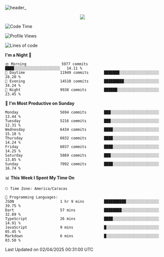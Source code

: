![header_](https://github.com/user-attachments/assets/4010d822-ccdc-4198-b608-18c773338d18)


<p align="center">
  <a href="http://www.github.com/thevacs">
    <img src="https://github-readme-streak-stats.herokuapp.com/?user=thevacs&stroke=ffffff&background=1c1917&ring=0891b2&fire=0891b2&currStreakNum=ffffff&currStreakLabel=0891b2&sideNums=ffffff&sideLabels=ffffff&dates=ffffff&hide_border=true" />
  </a>
</p>

<!--START_SECTION:waka-->
![Code Time](http://img.shields.io/badge/Code%20Time-3%2C356%20hrs%2037%20mins-blue)

![Profile Views](http://img.shields.io/badge/Profile%20Views-1-blue)

![Lines of code](https://img.shields.io/badge/From%20Hello%20World%20I%27ve%20Written-5.2%20million%20lines%20of%20code-blue)

**I'm a Night 🦉** 

```text
🌞 Morning                5977 commits        ████░░░░░░░░░░░░░░░░░░░░░   14.11 % 
🌆 Daytime                11949 commits       ███████░░░░░░░░░░░░░░░░░░   28.20 % 
🌃 Evening                14510 commits       █████████░░░░░░░░░░░░░░░░   34.24 % 
🌙 Night                  9938 commits        ██████░░░░░░░░░░░░░░░░░░░   23.45 % 
```
📅 **I'm Most Productive on Sunday** 

```text
Monday                   5694 commits        ███░░░░░░░░░░░░░░░░░░░░░░   13.44 % 
Tuesday                  5216 commits        ███░░░░░░░░░░░░░░░░░░░░░░   12.31 % 
Wednesday                6434 commits        ████░░░░░░░░░░░░░░░░░░░░░   15.18 % 
Thursday                 6032 commits        ████░░░░░░░░░░░░░░░░░░░░░   14.24 % 
Friday                   6037 commits        ████░░░░░░░░░░░░░░░░░░░░░   14.25 % 
Saturday                 5869 commits        ███░░░░░░░░░░░░░░░░░░░░░░   13.85 % 
Sunday                   7092 commits        ████░░░░░░░░░░░░░░░░░░░░░   16.74 % 
```


📊 **This Week I Spent My Time On** 

```text
🕑︎ Time Zone: America/Caracas

💬 Programming Languages: 
JSON                     1 hr 9 mins         ██████████░░░░░░░░░░░░░░░   39.75 % 
Dart                     57 mins             ████████░░░░░░░░░░░░░░░░░   32.89 % 
TypeScript               26 mins             ████░░░░░░░░░░░░░░░░░░░░░   14.91 % 
JavaScript               9 mins              █░░░░░░░░░░░░░░░░░░░░░░░░   05.45 % 
Markdown                 6 mins              █░░░░░░░░░░░░░░░░░░░░░░░░   03.50 % 
```


 Last Updated on 02/04/2025 00:31:00 UTC
<!--END_SECTION:waka-->
